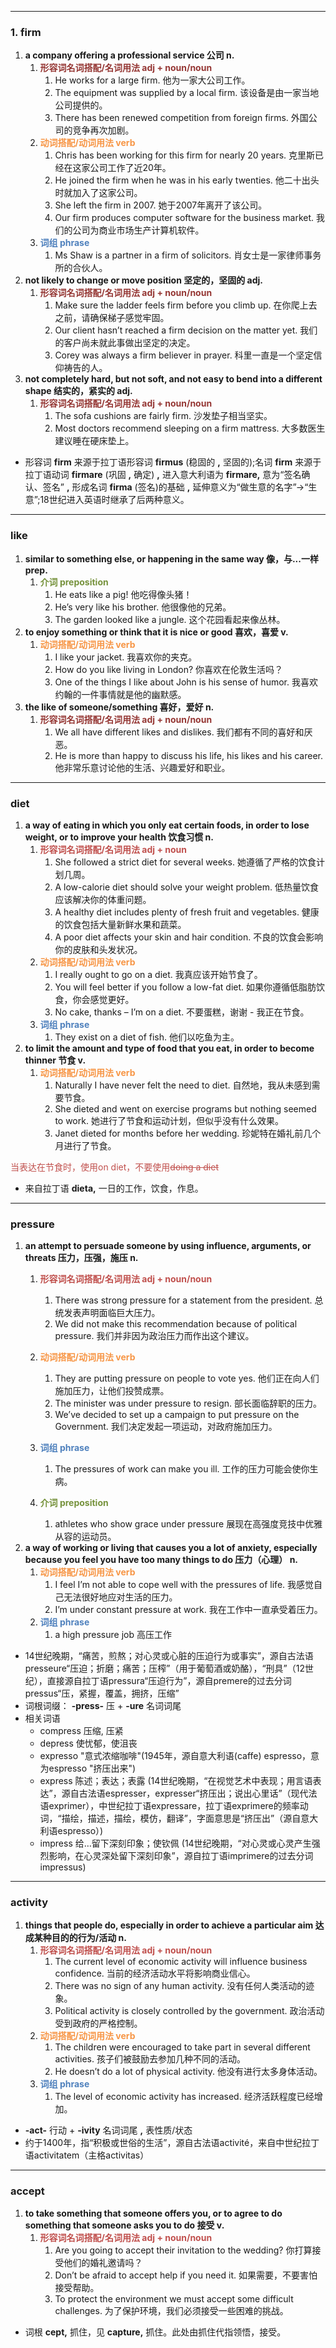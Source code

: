 ----
### 1. firm
1. **a company offering a professional service  公司 n.**
	1. <font color="#953734">**形容词名词搭配/名词用法 adj + noun/noun**</font>
		1. He works for a large firm. 他为一家大公司工作。
		2. The equipment was supplied by a local firm. 该设备是由一家当地公司提供的。
		3. There has been renewed competition from foreign firms. 外国公司的竞争再次加剧。
	2. <font color="#f79646">**动词搭配/动词用法 verb**</font>
		1. Chris has been working for this firm for nearly 20 years. 克里斯已经在这家公司工作了近20年。
		2. He joined the firm when he was in his early twenties. 他二十出头时就加入了这家公司。
		3. She left the firm in 2007. 她于2007年离开了该公司。
		4. Our firm produces computer software for the business market. 我们的公司为商业市场生产计算机软件。
	3. <font color="#4f81bd">**词组 phrase**</font>
		1. Ms Shaw is a partner in a firm of solicitors. 肖女士是一家律师事务所的合伙人。
2. **not likely to change or move position 坚定的，坚固的 adj.**
	1. <font color="#953734">**形容词名词搭配/名词用法 adj + noun/noun**</font>
		1. Make sure the ladder feels firm before you climb up. 在你爬上去之前，请确保梯子感觉牢固。
		2. Our client hasn’t reached a firm decision on the matter yet. 我们的客户尚未就此事做出坚定的决定。
		3. Corey was always a firm believer in prayer. 科里一直是一个坚定信仰祷告的人。
3. **not completely hard, but not soft, and not easy to bend into a different shape 结实的，紧实的 adj.**
	1. <font color="#953734">**形容词名词搭配/名词用法 adj + noun/noun**</font>
		1. The sofa cushions are fairly firm. 沙发垫子相当坚实。
		2. Most doctors recommend sleeping on a firm mattress. 大多数医生建议睡在硬床垫上。

- 形容词 **firm** 来源于拉丁语形容词 **firmus** (稳固的 **,** 坚固的);名词 **firm** 来源于拉丁语动词 **firmare** (巩固 **,** 确定) **,** 进入意大利语为 **firmare,** 意为“签名确认、签名” **,** 形成名词 **firma** (签名)的基础 **,** 延伸意义为“做生意的名字”→“生意”;18世纪进入英语时继承了后两种意义。

----
### like
1. **similar to something else, or happening in the same way 像，与...一样 prep.**
	1. <font color="#76923c">**介词 preposition**</font>
		1. He eats like a pig! 他吃得像头猪！
		2. He’s very like his brother.  他很像他的兄弟。
		3. The garden looked like a jungle. 这个花园看起来像丛林。
2. **to enjoy something or think that it is nice or good 喜欢，喜爱 v.**
	1. <font color="#f79646">**动词搭配/动词用法 verb**</font>
		1. I like your jacket. 我喜欢你的夹克。
		2. How do you like living in London? 你喜欢在伦敦生活吗？
		3. One of the things I like about John is his sense of humor. 我喜欢约翰的一件事情就是他的幽默感。
3. **the like of someone/something 喜好，爱好 n.** 
	1. <font color="#953734">**形容词名词搭配/名词用法 adj + noun/noun**</font>
		1. We all have different likes and dislikes. 我们都有不同的喜好和厌恶。
		2. He is more than happy to discuss his life, his likes and his career. 他非常乐意讨论他的生活、兴趣爱好和职业。

----
### diet
1. **a way of eating in which you only eat certain foods, in order to lose weight, or to improve your health 饮食习惯 n.**
	1. <font color="#c0504d">**形容词名词搭配/名词用法 adj + noun**</font>
		1. She followed a strict diet for several weeks.  她遵循了严格的饮食计划几周。
		2. A low-calorie diet should solve your weight problem. 低热量饮食应该解决你的体重问题。
		3. A healthy diet includes plenty of fresh fruit and vegetables. 健康的饮食包括大量新鲜水果和蔬菜。
		4. A poor diet affects your skin and hair condition. 不良的饮食会影响你的皮肤和头发状况。
	2. <font color="#f79646">**动词搭配/动词用法 verb**</font>
		1. I really ought to go on a diet. 我真应该开始节食了。
		2. You will feel better if you follow a low-fat diet. 如果你遵循低脂肪饮食，你会感觉更好。
		3. No cake, thanks – I’m on a diet. 不要蛋糕，谢谢 - 我正在节食。
	3. <font color="#4f81bd">**词组 phrase**</font>
		1. They exist on a diet of fish. 他们以吃鱼为主。
2. **to limit the amount and type of food that you eat, in order to become thinner 节食 v.**
	1. <font color="#f79646">**动词搭配/动词用法 verb**</font>
		1. Naturally I have never felt the need to diet. 自然地，我从未感到需要节食。
		2. She dieted and went on exercise programs but nothing seemed to work. 她进行了节食和运动计划，但似乎没有什么效果。
		3. Janet dieted for months before her wedding. 珍妮特在婚礼前几个月进行了节食。

<font color="#c0504d">当表达在节食时，使用on diet，不要使用~~doing a diet~~</font>

- 来自拉丁语 **dieta,** 一日的工作，饮食，作息。
----
### pressure
1. **an attempt to persuade someone by using influence, arguments, or threats 压力，压强，施压 n.**
	1. <font color="#c0504d">**形容词名词搭配/名词用法 adj + noun/noun**</font>
		1. There was strong pressure for a statement from the president. 总统发表声明面临巨大压力。
		2. We did not make this recommendation because of political pressure. 我们并非因为政治压力而作出这个建议。
	2. <font color="#f79646">**动词搭配/动词用法 verb**</font>
		1. They are putting pressure on people to vote yes. 他们正在向人们施加压力，让他们投赞成票。
		2. The minister was under pressure to resign. 部长面临辞职的压力。
		3. We’ve decided to set up a campaign to put pressure on the Government. 我们决定发起一项运动，对政府施加压力。

	3. <font color="#4f81bd">**词组 phrase**</font>
		1. The pressures of work can make you ill. 工作的压力可能会使你生病。
	4. <font color="#76923c">**介词 preposition**</font>
		1. athletes who show grace under pressure 展现在高强度竞技中优雅从容的运动员。
1. **a way of working or living that causes you a lot of anxiety, especially because you feel you have too many things to do 压力（心理） n.**
	1. <font color="#f79646">**动词搭配/动词用法 verb**</font>
		1. I feel I’m not able to cope well with the pressures of life. 我感觉自己无法很好地应对生活的压力。
		2. I’m under constant pressure at work.  我在工作中一直承受着压力。
	2. <font color="#4f81bd">**词组 phrase**</font>
		1. a high pressure job 高压工作

- 14世纪晚期，“痛苦，煎熬；对心灵或心脏的压迫行为或事实”，源自古法语presseure“压迫；折磨；痛苦；压榨”（用于葡萄酒或奶酪），“刑具”（12世纪），直接源自拉丁语pressura“压迫行为”，源自premere的过去分词pressus“压，紧握，覆盖，拥挤，压缩”
- 词根词缀： **-press-** 压 + **-ure** 名词词尾
- 相关词语
	- compress 压缩, 压紧
	- depress 使忧郁，使沮丧
	- expresso "意式浓缩咖啡"(1945年，源自意大利语(caffe) espresso，意为espresso "挤压出来")
	- express 陈述；表达；表露 (14世纪晚期，“在视觉艺术中表现；用言语表达”，源自古法语espresser，expresser“挤压出；说出心里话”（现代法语exprimer），中世纪拉丁语expressare，拉丁语exprimere的频率动词，“描绘，描述，描绘，模仿，翻译”，字面意思是“挤压出”（源自意大利语espresso）)
	- impress 给…留下深刻印象；使钦佩 (14世纪晚期，“对心灵或心灵产生强烈影响，在心灵深处留下深刻印象”，源自拉丁语imprimere的过去分词impressus)
----
### activity
1. **things that people do, especially in order to achieve a particular aim 达成某种目的的行为/活动 n.**
	1. <font color="#c0504d">**形容词名词搭配/名词用法 adj + noun/noun**</font>
		1. The current level of economic activity will influence business confidence. 当前的经济活动水平将影响商业信心。
		2. There was no sign of any human activity. 没有任何人类活动的迹象。
		3. Political activity is closely controlled by the government. 政治活动受到政府的严格控制。
	2. <font color="#f79646">**动词搭配/动词用法 verb**</font>
		1. The children were encouraged to take part in several different activities. 孩子们被鼓励去参加几种不同的活动。
		2. He doesn’t do a lot of physical activity.  他没有进行太多身体活动。
	3. <font color="#4f81bd">**词组 phrase**</font>
		1. The level of economic activity has increased. 经济活跃程度已经增加。

- **-act-** 行动 + **-ivity** 名词词尾 **,** 表性质/状态
- 约于1400年，指“积极或世俗的生活”，源自古法语activité，来自中世纪拉丁语activitatem（主格activitas）
----
### accept
1. **to take something that someone offers you, or to agree to do something that someone asks you to do 接受 v.**
	1. <font color="#c0504d">**形容词名词搭配/名词用法 adj + noun/noun**</font>
		1. Are you going to accept their invitation to the wedding? 你打算接受他们的婚礼邀请吗？
		2. Don’t be afraid to accept help if you need it. 如果需要，不要害怕接受帮助。
		3. To protect the environment we must accept some difficult challenges. 为了保护环境，我们必须接受一些困难的挑战。
- 词根 **cept,** 抓住，见 **capture,** 抓住。此处由抓住代指领悟，接受。

